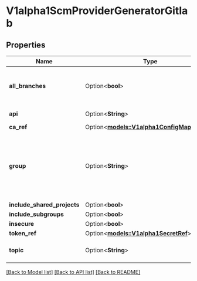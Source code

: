 # V1alpha1ScmProviderGeneratorGitlab

## Properties

Name | Type | Description | Notes
------------ | ------------- | ------------- | -------------
**all_branches** | Option<**bool**> | Scan all branches instead of just the default branch. | [optional]
**api** | Option<**String**> | The Gitlab API URL to talk to. | [optional]
**ca_ref** | Option<[**models::V1alpha1ConfigMapKeyRef**](v1alpha1ConfigMapKeyRef.md)> |  | [optional]
**group** | Option<**String**> | Gitlab group to scan. Required.  You can use either the project id (recommended) or the full namespaced path. | [optional]
**include_shared_projects** | Option<**bool**> |  | [optional]
**include_subgroups** | Option<**bool**> |  | [optional]
**insecure** | Option<**bool**> |  | [optional]
**token_ref** | Option<[**models::V1alpha1SecretRef**](v1alpha1SecretRef.md)> |  | [optional]
**topic** | Option<**String**> | Filter repos list based on Gitlab Topic. | [optional]

[[Back to Model list]](../README.md#documentation-for-models) [[Back to API list]](../README.md#documentation-for-api-endpoints) [[Back to README]](../README.md)



